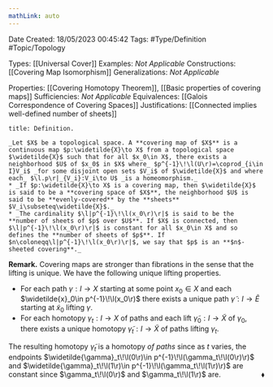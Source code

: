 ```yaml
---
mathLink: auto
---
```


<div class="topSpace"></div>

Date Created: 18/05/2023 00:45:42
Tags: #Type/Definition #Topic/Topology

Types: [[Universal Cover]]
Examples: _Not Applicable_
Constructions: [[Covering Map Isomorphism]]
Generalizations: _Not Applicable_

Properties: [[Covering Homotopy Theorem]], [[Basic properties of covering maps]]
Sufficiencies: _Not Applicable_
Equivalences: [[Galois Correspondence of Covering Spaces]]
Justifications: [[Connected implies well-defined number of sheets]]

``` ad-Definition
title: Definition.

_Let $X$ be a topological space. A **covering map of $X$** is a continuous map $p:\widetilde{X}\to X$ from a topological space $\widetilde{X}$ such that for all $x_0\in X$, there exists a neighborhood $U$ of $x_0$ in $X$ where_ $p^{-1}\!\l(U\r)=\coprod_{i\in I}V_i$ _for some disjoint open sets $V_i$ of $\widetilde{X}$ and where each_ $\l.p\r|_{V_i}:V_i\to U$ _is a homeomorphism._
* _If $p:\widetilde{X}\to X$ is a covering map, then $\widetilde{X}$ is said to be a **covering space of $X$**, the neighborhood $U$ is said to be **evenly-covered** by the **sheets** $V_i\subseteq\widetilde{X}$._
* _The cardinality $\l|p^{-1}\!\l(x_0\r)\r|$ is said to be the **number of sheets of $p$ over $U$**. If $X$ is connected, then $\l|p^{-1}\!\l(x_0\r)\r|$ is constant for all $x_0\in X$ and so defines the **number of sheets of $p$**. If $n\coloneqq\l|p^{-1}\!\l(x_0\r)\r|$, we say that $p$ is an **$n$-sheeted covering**._

```

**Remark.** Covering maps are stronger than fibrations in the sense that the lifting is unique. We have the following unique lifting properties.
* For each path $\gamma:I\to X$ starting at some point $x_0\in X$ and each $\widetilde{x}_0\in p^{-1}\!\l(x_0\r)$ there exists a unique path $\widetilde{\gamma}:I\to\widetilde{E}$ starting at $\widetilde{x}_0$ lifting $\gamma$.
* For each homotopy $\gamma_t:I\to X$ of paths and each lift $\widetilde{\gamma}_0:I\to\widetilde{X}$ of $\gamma_0$, there exists a unique homotopy $\widetilde{\gamma}_t:I\to\widetilde{X}$ of paths lifting $\gamma_t$.

The resulting homotopy $\widetilde{\gamma}_t$ is a homotopy _of paths_ since as $t$ varies, the endpoints $\widetilde{\gamma}_t\!\l(0\r)\in p^{-1}\!\l(\gamma_t\!\l(0\r)\r)$ and $\widetilde{\gamma}_t\!\l(1\r)\in p^{-1}\!\l(\gamma_t\!\l(1\r)\r)$ are constant since $\gamma_t\!\l(0\r)$ and $\gamma_t\!\l(1\r)$ are.<span style="float:right;">$\blacklozenge$</span>
